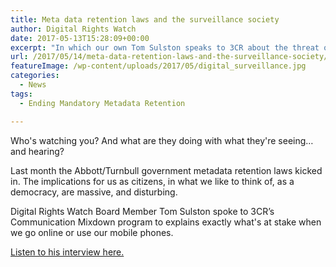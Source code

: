 ```yaml
---
title: Meta data retention laws and the surveillance society
author: Digital Rights Watch
date: 2017-05-13T15:28:09+00:00
excerpt: "In which our own Tom Sulston speaks to 3CR about the threat of Australia's meta data retention scheme."
url: /2017/05/14/meta-data-retention-laws-and-the-surveillance-society/
featureImage: /wp-content/uploads/2017/05/digital_surveillance.jpg
categories:
  - News
tags:
  - Ending Mandatory Metadata Retention

---
```

Who's watching you? And what are they doing with what they're seeing… and hearing?

Last month the Abbott/Turnbull government metadata retention laws kicked in. The implications for us as citizens, in what we like to think of, as a democracy, are massive, and disturbing.

Digital Rights Watch Board Member Tom Sulston spoke to 3CR&#8217;s Communication Mixdown program to explains exactly what's at stake when we go online or use our mobile phones.

[Listen to his interview here.][1]

 [1]: http://www.3cr.org.au/communicationmixdown/episode-201705041800/every-breathe-you-take-every-move-you-make-meta-data
